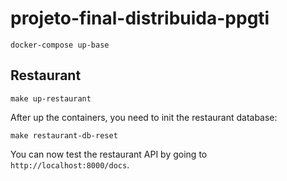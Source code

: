 # projeto-final-distribuida-ppgti

```shell
docker-compose up-base
```

## Restaurant

```shell
make up-restaurant
```

After up the containers, you need to init the restaurant database:

```shell
make restaurant-db-reset
```

You can now test the restaurant API by going to `http://localhost:8000/docs`.
